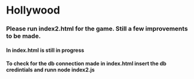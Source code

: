 # Hollywood
### Please run index2.html for the game. Still a few improvements to be made.
#### In index.html is still in progress
#### To check for the db connection made in index.html insert the db credintials and runn node index2.js
